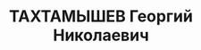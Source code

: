 ---
title: ТАХТАМЫШЕВ Георгий Николаевич
description: народився 1901 р. у с. Старий Керменчик Маріупольського пов. Катеринославської
  губ. Грек, із селян, освіта вища, у 1920-1937 рр. член ВКП(б). Проживав у Харкові.
  Директор Харківського театру музичної комедії. Заарештований 16 жовтня 1937 р. як
  член антирад. організації правих (статті 547, 548, 5411 КК УРСР) і військовою колегією
  Верховного Суду СРСР 5 грудня 1937 р. (статті 548, 5411 КК УРСР) засуджений до розстрілу
  з конфіскацією майна. Розстріляний 6 грудня 1937 р. у Харкові. Реабілітований 5
  травня 1956 р.
---